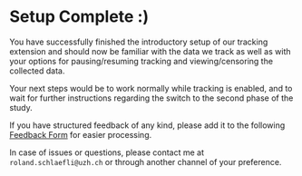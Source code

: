 # Setup Complete :)

You have successfully finished the introductory setup of our tracking extension and should now be familiar with the data we track as well as with your options for pausing/resuming tracking and viewing/censoring the collected data.

Your next steps would be to work normally while tracking is enabled, and to wait for further instructions regarding the switch to the second phase of the study.

If you have structured feedback of any kind, please add it to the following [Feedback Form](https://docs.google.com/forms/d/e/1FAIpQLScTkdD7r4W63U99VCIEvT5gCFVz7AKpQMumzLnHDL9Lp25cdQ/viewform) for easier processing.

In case of issues or questions, please contact me at `roland.schlaefli@uzh.ch` or through another channel of your preference.

